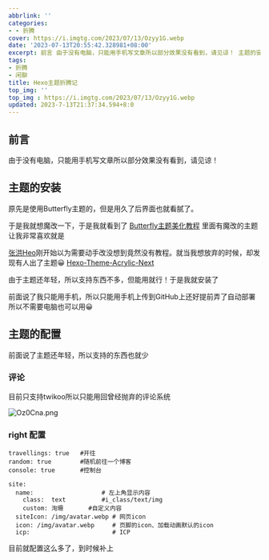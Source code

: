 ```yaml
---
abbrlink: ''
categories:
- - 折腾
cover: https://i.imgtg.com/2023/07/13/Ozyy1G.webp
date: '2023-07-13T20:55:42.328981+08:00'
excerpt: 前言 由于没有电脑，只能用手机写文章所以部分效果没有看到，请见谅！ 主题的安装 原先是使用Butterfly主题的，但是用久了后界面也就看腻了。 于是我就想魔改一下，于是我就看到了 Butterfly主题美化教程 里面有魔改的主题让我非常喜欢就是 张洪Heo刚开始以为需要动手改没想到竟然没有教程。就当我想放弃的时候，却发现有人出了主题😀 Hexo-Theme-Acrylic-Next 由于主题还...
tags:
- 折腾
- 闲聊
title: Hexo主题折腾记
top_img: ''
top_img : https://i.imgtg.com/2023/07/13/Ozyy1G.webp
updated: 2023-7-13T21:37:34.594+8:0
---
```

## 前言

由于没有电脑，只能用手机写文章所以部分效果没有看到，请见谅！

## 主题的安装

原先是使用Butterfly主题的，但是用久了后界面也就看腻了。

于是我就想魔改一下，于是我就看到了 [Butterfly主题美化教程](https://butterfly.zhheo.com/) 里面有魔改的主题让我非常喜欢就是

[张洪Heo](https://blog.zhheo.com/)刚开始以为需要动手改没想到竟然没有教程。就当我想放弃的时候，却发现有人出了主题😀 [Hexo-Theme-Acrylic-Next](https://github.com/hexo-theme-Acrylic/Hexo-Theme-Acrylic-Next)

由于主题还年轻，所以支持东西不多，但能用就行！于是我就安装了

前面说了我只能用手机，所以只能用手机上传到GitHub上还好提前弄了自动部署所以不需要电脑也可以用😀

## 主题的配置

前面说了主题还年轻，所以支持的东西也就少

### 评论

目前只支持twikoo所以只能用回曾经抛弃的评论系统

![Oz0Cna.png](https://i.imgtg.com/2023/07/15/Oz0Cna.png)

### right 配置

```right:
travellings: true   #开往
random: true        #随机前往一个博客
console: true       #控制台
```

```site:
site:
  name:                   # 左上角显示内容
    class:  text          #i_class/text/img 
    custom: 洵珊       #自定义内容
  siteIcon: /img/avatar.webp # 网页icon
  icon: /img/avatar.webp     # 页脚的icon、加载动画默认的icon
  icp:                       # ICP

```

目前就配置这么多了，到时候补上
